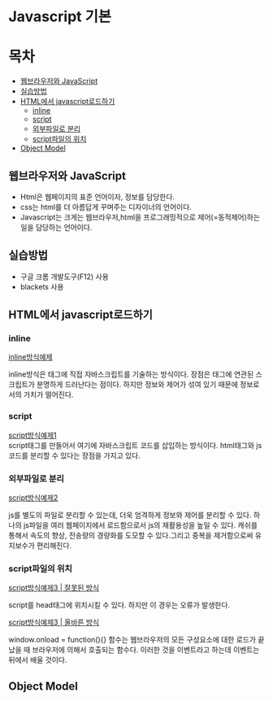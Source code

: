 # Javascript 기본

# 목차

- [웹브라우저와 JavaScript](#웹브라우저와-JavaScript)
- [실습방법](#실습방법)
- [HTML에서 javascript로드하기](#HTML에서-javascript로드하기)
  - [inline](#inline)
  - [script](#script)
  - [외부파일로 분리](#외부파일로-분리)
  - [script파일의 위치](#script파일의-위치)
- [Object Model](#Object-Model)

## 웹브라우저와 JavaScript

- Html은 웹페이지의 표준 언어이자, 정보를 담당한다.
- css는 html를 더 아름답게 꾸며주는 디자이너의 언어이다.
- Javascript는 크게는 웹브라우저,html을 프로그래밍적으로 제어(=동적제어)하는 일을 담당하는 언어이다.

## 실습방법

- 구글 크롬 개발도구(F12) 사용
- blackets 사용

## HTML에서 javascript로드하기

### inline

[inline방식예제](https://github.com/kjhabc2002/TIL/blob/master/javascript/load/inline.html)

inline방식은 태그에 직접 자바스크립트를 기술하는 방식이다.
장점은 태그에 연관된 스크립트가 분명하게 드러난다는 점이다.
하지만 정보와 제어가 섞여 있기 때문에 정보로서의 가치가 떨어진다.

### script

[script방식예제1](https://github.com/kjhabc2002/TIL/blob/master/javascript/load/script1.html)  
script태그를 만들어서 여기에 자바스크립트 코드를 삽입하는 방식이다. html태그와 js코드를 분리할 수 있다는 장점을 가지고 있다.

### 외부파일로 분리

[script방식예제2](https://github.com/kjhabc2002/TIL/blob/master/javascript/load/script2.html)

js를 별도의 파일로 분리할 수 있는데, 더욱 엄격하게 정보와 제어를 분리할 수 있다. 하나의 js파일을 여러 웹페이지에서 로드함으로서 js의 재활용성을 높일 수 있다.
캐쉬를 통해서 속도의 향상, 전송량의 경량화를 도모할 수 있다.그리고 중복을 제거함으로써 유지보수가 편리해진다.

### script파일의 위치

[script방식예제3 | 잘못된 방식](https://github.com/kjhabc2002/TIL/blob/master/javascript/load/script3.html)

script를 head태그에 위치시킬 수 있다. 하지만 이 경우는 오류가 발생한다.

[script방식예제3 | 올바른 방식](https://github.com/kjhabc2002/TIL/blob/master/javascript/load/script3-1html)

window.onload = function(){} 함수는 웹브라우저의 모든 구성요소에 대한 로드가 끝났을 때 브라우저에 의해서 호출되는 함수다. 이러한 것을 이벤트라고 하는데 이벤트는 뒤에서 배울 것이다.

## Object Model
